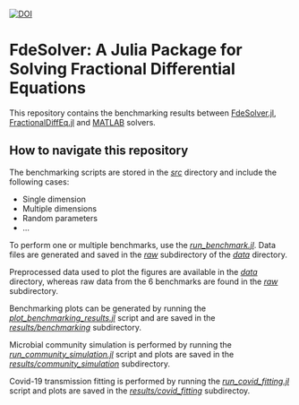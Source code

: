 [![DOI](https://zenodo.org/badge/DOI/10.5281/zenodo.10013983.svg)](https://doi.org/10.5281/zenodo.10013983)
# FdeSolver: A Julia Package for Solving Fractional Differential Equations

This repository contains the benchmarking results between [FdeSolver.jl](https://github.com/JuliaTurkuDataScience/FdeSolver.jl), [FractionalDiffEq.jl](https://github.com/SciFracX/FractionalDiffEq.jl) and [MATLAB](https://www.dm.uniba.it/members/garrappa/software) solvers.

## How to navigate this repository

The benchmarking scripts are stored in the [_src_](https://github.com/JuliaTurkuDataScience/benchmarking_FDE_Matlab_SciFracx/tree/main/src/julia) directory and include the following cases:

* Single dimension
* Multiple dimensions
* Random parameters
* ...

To perform one or multiple benchmarks, use the [_run_benchmark.jl_](https://github.com/JuliaTurkuDataScience/2022_Khalighi_Benchmark/blob/merge_repos/run_benchmark.jl). Data files are generated and saved in the [_raw_](https://github.com/JuliaTurkuDataScience/benchmarking_FDE_Matlab_SciFracx/tree/main/data/raw) subdirectory of the [_data_](https://github.com/JuliaTurkuDataScience/benchmarking_FDE_Matlab_SciFracx/tree/main/data) directory.

Preprocessed data used to plot the figures are available in the [_data_](https://github.com/JuliaTurkuDataScience/benchmarking_FDE_Matlab_SciFracx/tree/main/data) directory, whereas raw data from the 6 benchmarks are found in the [_raw_](https://github.com/JuliaTurkuDataScience/benchmarking_FDE_Matlab_SciFracx/tree/main/data/raw) subdirectory.

Benchmarking plots can be generated by running the [_plot_benchmarking_results.jl_](https://github.com/JuliaTurkuDataScience/2022_Khalighi_Benchmark/blob/merge_repos/plot_benchmarking_results.jl) script and are saved in the [_results/benchmarking_](https://github.com/JuliaTurkuDataScience/benchmarking_FDE_Matlab_SciFracx/tree/merge_repos/results/benchmarking) subdirectory.

Microbial community simulation is performed by running the [_run_community_simulation.jl_](https://github.com/JuliaTurkuDataScience/2022_Khalighi_Benchmark/blob/merge_repos/run_community_simulation.jl) script and plots are saved in the [_results/community_simulation_](https://github.com/JuliaTurkuDataScience/benchmarking_FDE_Matlab_SciFracx/tree/merge_repos/results/community_simulation) subdirectory.

Covid-19 transmission fitting is performed by running the [_run_covid_fitting.jl_](https://github.com/JuliaTurkuDataScience/2022_Khalighi_Benchmark/blob/merge_repos/run_covid_fitting.jl) script and plots are saved in the [_results/covid_fitting_](https://github.com/JuliaTurkuDataScience/benchmarking_FDE_Matlab_SciFracx/tree/merge_repos/results/covid_fitting) subdirectoy.
